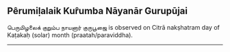 ## Pêrumiḷalaik Kur̂umba Nāyanār Gurupūjai
பெருமிழலைக் குறும்ப நாயனார் குருபூஜை is observed on Citrā nakṣhatram day of Kaṭakaḥ (solar) month (praatah/paraviddha).



---
